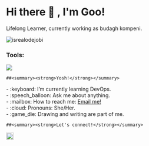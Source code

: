 # <summary><strong>Hi there :wave: , I'm Goo!</strong></summary>
Lifelong Learner, currently working as budagh kompeni.
<p align="left"> <img src="https://komarev.com/ghpvc/?username=goonesmile&label=Profile%20views&color=0e75b6&style=flat" alt="isrealodejobi" />
</p>

### <summary><strong>Tools:</strong></summary>
<p>
    <img src="https://img.shields.io/badge/Text%20Editor-Visual%20Studio%20Code-blue?&logo=visual%20studio%20code&logoColor=blue" />
</p>

    ##<summary><strong>Yosh!</strong></summary>
<p>
    - :keyboard: I’m currently learning DevOps. </br>
    - :speech_balloon: Ask me about anything.</br>
    - :mailbox: How to reach me: <a href="mailto:ahmadhuseintamada9@gmail.com">Email me!</a>  </br>
    - :cloud: Pronouns: She/Her. </br>
    - :game_die: Drawing and writing are part of me. </br>
<p>
 
    ##<summary><strong>Let's connect!</strong></summary>
<a href="https://www.instagram.com/yours/">
  <img align="left" alt="Goo's Instagram" width="20px" src="https://www.instagram.com/husein.tamada/" />
</a>
